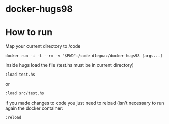# docker-hugs98

# How to run
Map your current directory to /code
```
docker run -i -t --rm -v "$PWD":/code d1egoaz/docker-hugs98 [args...]
```

Inside hugs load the file (test.hs must be in current directory)
```
:load test.hs
```
or
```
:load src/test.hs
```

if you made changes to code you just need to reload (isn't necessary to run again the docker container:
```
:reload
```
